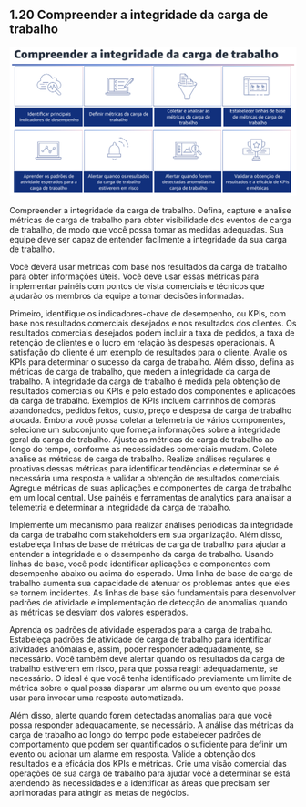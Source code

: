 ## 1.20 Compreender a integridade da carga de trabalho

![alt text](image-11.png)

Compreender a integridade da carga de trabalho. Defina, capture e analise métricas de carga de trabalho para obter visibilidade dos eventos de carga de trabalho, de modo que você possa tomar as medidas adequadas. Sua equipe deve ser capaz de entender facilmente a integridade da sua carga de trabalho.

Você deverá usar métricas com base nos resultados da carga de trabalho para obter informações úteis. Você deve usar essas métricas para implementar painéis com pontos de vista comerciais e técnicos que ajudarão os membros da equipe a tomar decisões informadas.

Primeiro, identifique os indicadores-chave de desempenho, ou KPIs, com base nos resultados comerciais desejados e nos resultados dos clientes. Os resultados comerciais desejados podem incluir a taxa de pedidos, a taxa de retenção de clientes e o lucro em relação às despesas operacionais. A satisfação do cliente é um exemplo de resultados para o cliente. Avalie os KPIs para determinar o sucesso da carga de trabalho. Além disso, defina as métricas de carga de trabalho, que medem a integridade da carga de trabalho. A integridade da carga de trabalho é medida pela obtenção de resultados comerciais ou KPIs e pelo estado dos componentes e aplicações da carga de trabalho. Exemplos de KPIs incluem carrinhos de compras abandonados, pedidos feitos, custo, preço e despesa de carga de trabalho alocada. Embora você possa coletar a telemetria de vários componentes, selecione um subconjunto que forneça informações sobre a integridade geral da carga de trabalho. Ajuste as métricas de carga de trabalho ao longo do tempo, conforme as necessidades comerciais mudam. Colete analise as métricas de carga de trabalho. Realize análises regulares e proativas dessas métricas para identificar tendências e determinar se é necessária uma resposta e validar a obtenção de resultados comerciais. Agregue métricas de suas aplicações e componentes de carga de trabalho em um local central. Use painéis e ferramentas de analytics para analisar a telemetria e determinar a integridade da carga de trabalho.

Implemente um mecanismo para realizar análises periódicas da integridade da carga de trabalho com stakeholders em sua organização. Além disso, estabeleça linhas de base de métricas de carga de trabalho para ajudar a entender a integridade e o desempenho da carga de trabalho. Usando linhas de base, você pode identificar aplicações e componentes com desempenho abaixo ou acima do esperado. Uma linha de base de carga de trabalho aumenta sua capacidade de atenuar os problemas antes que eles se tornem incidentes. As linhas de base são fundamentais para desenvolver padrões de atividade e implementação de detecção de anomalias quando as métricas se desviam dos valores esperados.

Aprenda os padrões de atividade esperados para a carga de trabalho. Estabeleça padrões de atividade de carga de trabalho para identificar atividades anômalas e, assim, poder responder adequadamente, se necessário. Você também deve alertar quando os resultados da carga de trabalho estiverem em risco, para que possa reagir adequadamente, se necessário. O ideal é que você tenha identificado previamente um limite de métrica sobre o qual possa disparar um alarme ou um evento que possa usar para invocar uma resposta automatizada.

Além disso, alerte quando forem detectadas anomalias para que você possa responder adequadamente, se necessário. A análise das métricas da carga de trabalho ao longo do tempo pode estabelecer padrões de comportamento que podem ser quantificados o suficiente para definir um evento ou acionar um alarme em resposta. Valide a obtenção dos resultados e a eficácia dos KPIs e métricas. Crie uma visão comercial das operações de sua carga de trabalho para ajudar você a determinar se está atendendo às necessidades e a identificar as áreas que precisam ser aprimoradas para atingir as metas de negócios.
